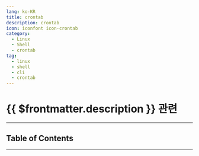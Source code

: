 ```yaml
---
lang: ko-KR
title: crontab
description: crontab
icon: iconfont icon-crontab
category:
  - Linux
  - Shell
  - crontab
tag:
  - linux
  - shell
  - cli
  - crontab
---
```


# {{ $frontmatter.description }} 관련

<ShieldsGroup logos="gnubash,gnometerminal,apple,linux"/>

---

## Table of Contents

<ToCLocal basePath="/tool/crontab/" />

---

<TagLinks />
